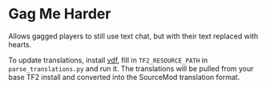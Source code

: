 # Gag Me Harder

Allows gagged players to still use text chat, but with their text replaced with hearts.

To update translations, install [vdf](https://github.com/ValvePython/vdf), fill in `TF2_RESOURCE_PATH` in `parse_translations.py` and run it.
The translations will be pulled from your base TF2 install and converted into the SourceMod translation format.
